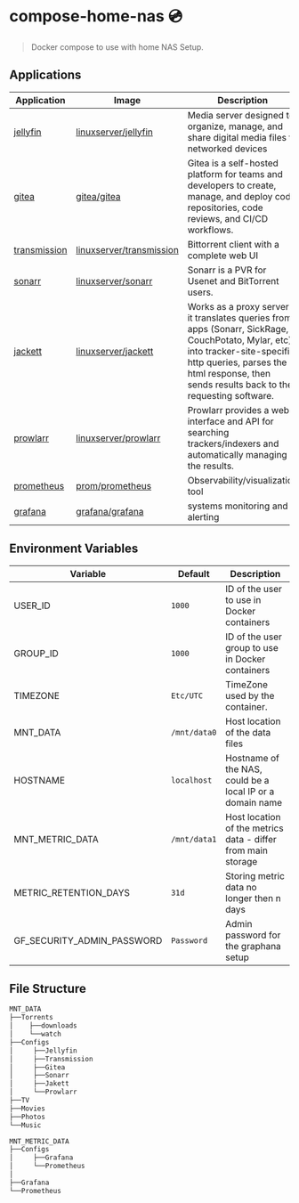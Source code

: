 # compose-home-nas 💿

> Docker compose to use with home NAS Setup.

## Applications

| Application                                   | Image                                                                         | Description                                                                                                                                                                                                                 |
| --------------------------------------------- | ----------------------------------------------------------------------------- | --------------------------------------------------------------------------------------------------------------------------------------------------------------------------------------------------------------------------- |
| [jellyfin](https://jellyfin.org/)             | [linuxserver/jellyfin](https://hub.docker.com/r/linuxserver/jellyfin)         | Media server designed to organize, manage, and share digital media files to networked devices                                                                                                                               |
| [gitea](https://about.gitea.com/)             | [gitea/gitea](https://hub.docker.com/r/gitea/gitea)                           | Gitea is a self-hosted platform for teams and developers to create, manage, and deploy code repositories, code reviews, and CI/CD workflows.                                                                                |
| [transmission](https://transmissionbt.com)    | [linuxserver/transmission](https://hub.docker.com/r/linuxserver/transmission) | Bittorrent client with a complete web UI                                                                                                                                                                                    |
| [sonarr](https://sonarr.tv/)                  | [linuxserver/sonarr](https://hub.docker.com/r/linuxserver/sonarr)             | Sonarr is a PVR for Usenet and BitTorrent users.                                                                                                                                                                            |
| [jackett](https://github.com/Jackett/Jackett) | [linuxserver/jackett](https://hub.docker.com/r/linuxserver/jackett)           | Works as a proxy server: it translates queries from apps (Sonarr, SickRage, CouchPotato, Mylar, etc) into tracker-site-specific http queries, parses the html response, then sends results back to the requesting software. |
| [prowlarr](https://prowlarr.com/)             | [linuxserver/prowlarr](https://hub.docker.com/r/linuxserver/prowlarr)         | Prowlarr provides a web interface and API for searching trackers/indexers and automatically managing the results.                                                                                                           |
| [prometheus](https://prometheus.io/)          | [prom/prometheus](https://hub.docker.com/r/prom/prometheus)                   | Observability/visualization tool                                                                                                                                                                                            |
| [grafana](https://grafana.com/)               | [grafana/grafana](https://hub.docker.com/r/grafana/grafana/tags)              | systems monitoring and alerting                                                                                                                                                                                             |

## Environment Variables

| Variable                   | Default      | Description                                                  |
| -------------------------- | ------------ | ------------------------------------------------------------ |
| USER_ID                    | `1000`       | ID of the user to use in Docker containers                   |
| GROUP_ID                   | `1000`       | ID of the user group to use in Docker containers             |
| TIMEZONE                   | `Etc/UTC`    | TimeZone used by the container.                              |
| MNT_DATA                   | `/mnt/data0` | Host location of the data files                              |
| HOSTNAME                   | `localhost`  | Hostname of the NAS, could be a local IP or a domain name    |
| MNT_METRIC_DATA            | `/mnt/data1` | Host location of the metrics data - differ from main storage |
| METRIC_RETENTION_DAYS      | `31d`        | Storing metric data no longer then n days                    |
| GF_SECURITY_ADMIN_PASSWORD | `Password`   | Admin password for the graphana setup                        |

## File Structure

```txt
MNT_DATA
├──Torrents
│    ├──downloads
│    └──watch
├──Configs
│     ├──Jellyfin
│     ├──Transmission
│     ├──Gitea
│     ├──Sonarr
│     ├──Jakett
│     └──Prowlarr
├──TV
├──Movies
├──Photos
└──Music

MNT_METRIC_DATA
├──Configs
│     ├──Grafana
│     └──Prometheus
│
├──Grafana
└──Prometheus
```
